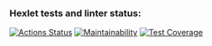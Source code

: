 ### Hexlet tests and linter status:
[![Actions Status](https://github.com/ramissabirzyanov/python-project-50/actions/workflows/hexlet-check.yml/badge.svg)](https://github.com/ramissabirzyanov/python-project-50/actions)
[![Maintainability](https://api.codeclimate.com/v1/badges/cfc624823c584e4ec738/maintainability)](https://codeclimate.com/github/ramissabirzyanov/python-project-50/maintainability)
[![Test Coverage](https://api.codeclimate.com/v1/badges/cfc624823c584e4ec738/test_coverage)](https://codeclimate.com/github/ramissabirzyanov/python-project-50/test_coverage)